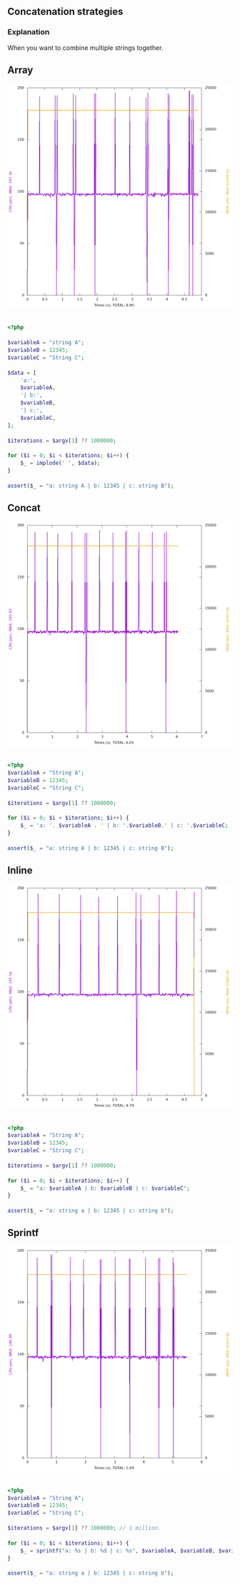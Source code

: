 ## Concatenation strategies

### Explanation

When you want to combine multiple strings together.

## Array 

![Plot](../../experiments/concatenation_strategies/plot_array.png)

```php 

<?php

$variableA = "string A";
$variableB = 12345;
$variableC = "String C";

$data = [
    'a:',
    $variableA,
    '| b:',
    $variableB,
    '| c:',
    $variableC,
];

$iterations = $argv[1] ?? 1000000;

for ($i = 0; $i < $iterations; $i++) {
    $_ = implode(' ', $data);
}

assert($_ = "a: string A | b: 12345 | c: string B");

```

## Concat 

![Plot](../../experiments/concatenation_strategies/plot_concat.png)

```php 

<?php
$variableA = "String A";
$variableB = 12345;
$variableC = "String C";

$iterations = $argv[1] ?? 1000000;

for ($i = 0; $i < $iterations; $i++) {
    $_ = 'a: '. $variableA . ' | b: '.$variableB.' | c: '.$variableC;
}

assert($_ = "a: string A | b: 12345 | c: string B");

```

## Inline 

![Plot](../../experiments/concatenation_strategies/plot_inline.png)

```php 

<?php
$variableA = "String A";
$variableB = 12345;
$variableC = "String C";

$iterations = $argv[1] ?? 1000000;

for ($i = 0; $i < $iterations; $i++) {
    $_ = "a: $variableA | b: $variableB | c: $variableC";
}

assert($_ = "a: string a | b: 12345 | c: string b");

```

## Sprintf 

![Plot](../../experiments/concatenation_strategies/plot_sprintf.png)

```php 

<?php
$variableA = "String A";
$variableB = 12345;
$variableC = "String C";

$iterations = $argv[1] ?? 1000000; // 1 million.

for ($i = 0; $i < $iterations; $i++) {
    $_ = sprintf("a: %s | b: %d | c: %s", $variableA, $variableB, $variableC);
}

assert($_ = "a: string a | b: 12345 | c: string b");

```
